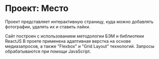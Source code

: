 # Проект: Место

Проект представляет интерактивную страницу, куда можно добавлять фотографии, удалять их и ставить лайки.

Сайт построен с использованием методологии БЭМ и библиотеки ReactJS
В проете применена адаптивная верстка на основе медиазапросов, а также "Flexbox" и "Grid Layout" технологий.
Запросы обрабатываются при помощи JavaScript.

